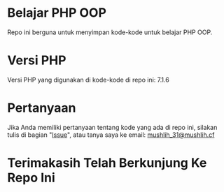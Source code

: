 # Belajar PHP OOP
Repo ini berguna untuk menyimpan kode-kode untuk belajar PHP OOP.
# Versi PHP
Versi PHP yang digunakan di kode-kode di repo ini: 7.1.6
# Pertanyaan
Jika Anda memiliki pertanyaan tentang kode yang ada di repo ini, silakan tulis di bagian "[Issue](https://github.com/mushlih-almubarak/Belajar-PHP-OOP/issues)", atau tanya saya ke email: mushlih_31@mushlih.cf
# Terimakasih Telah Berkunjung Ke Repo Ini
